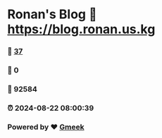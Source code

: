 # Ronan's Blog :link: https://blog.ronan.us.kg 
### :page_facing_up: [37](https://blog.ronan.us.kg/tag.html) 
### :speech_balloon: 0 
### :hibiscus: 92584 
### :alarm_clock: 2024-08-22 08:00:39 
### Powered by :heart: [Gmeek](https://github.com/Meekdai/Gmeek)
